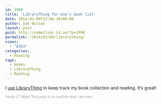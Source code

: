 ```yaml
---
id: 1998
title: 'LibraryThing for one’s book list'
date: 2014-02-09T12:06:39+00:00
author: Sam Wilson
layout: post
guid: http://samwilson.id.au/?p=1998
permalink: /2014/02/09/librarything/
views:
  - "6353"
categories:
  - Reading
tags:
  - books
  - LibraryThing
  - Reading
---
```

I [use LibraryThing](http://www.librarything.com/profile/samwilson.id.au "View my profile on librarything.com") to keep track my book collection and reading. It’s great!

<span style="font-size:smaller; color:#999; background-color:white">(Hullo LT Matt! This post is to confirm that I am me.)</span>